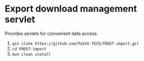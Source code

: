 # Export download management servlet
Provides sevlets for convenient data access.

1. `git clone https://github.com/PaVoS-TECO/FROST-import.git`
2. `cd FROST-import`
3. `mvn clean install`
